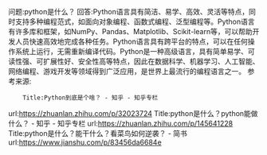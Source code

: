 问题:python是什么？
回答:Python语言具有简洁、易学、高效、灵活等特点，同时支持多种编程范式，如面向对象编程、函数式编程、泛型编程等。Python语言有许多库和框架，如NumPy、Pandas、Matplotlib、Scikit-learn等，可以帮助开发人员快速高效地完成各种任务。Python语言具有跨平台的特点，可以在任何操作系统上运行，无需重新编译代码。Python是一种高级语言，具有简单易学、可读性强、可扩展性好、安全性高等特点，因此在数据科学、机器学习、人工智能、网络编程、游戏开发等领域得到广泛应用，是世界上最流行的编程语言之一。
参考来源:

        Title:Python到底是个啥？ - 知乎 - 知乎专栏
url:https://zhuanlan.zhihu.com/p/32023724
Title:python是什么？python能做什么？ - 知乎 - 知乎专栏
url:https://zhuanlan.zhihu.com/p/145641228
Title:python是什么？能干什么？看菜鸟如何逆袭？ - 简书
url:https://www.jianshu.com/p/83456da6684e
